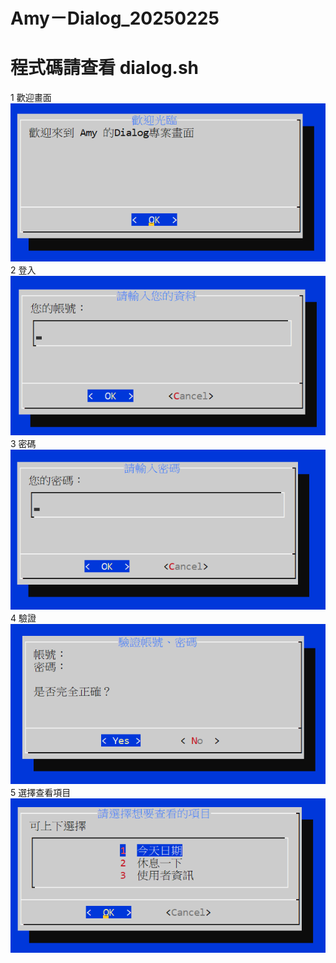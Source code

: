 # Amy－Dialog_20250225

# 程式碼請查看 dialog.sh

1 歡迎畫面
![alt text](image.png)
2 登入
![alt text](image-1.png)
3 密碼
![alt text](image-2.png)
4 驗證
![alt text](image-3.png)
5 選擇查看項目
![alt text](image-4.png)